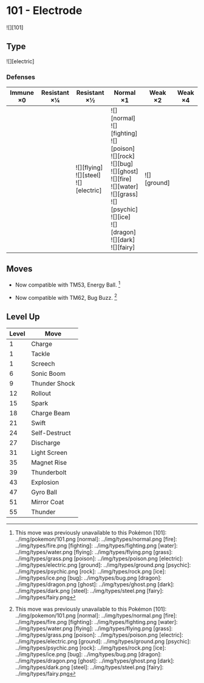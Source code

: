 # 101 - Electrode
![][101]

## Type

![][electric]

### Defenses

Immune ×0 | Resistant ×¼ | Resistant ×½                                   | Normal ×1                                                                                                                                                                                             | Weak ×2         | Weak ×4
---       | ---          | ---                                            | ---                                                                                                                                                                                                   | ---             | ---
&nbsp;    | &nbsp;       | ![][flying]<br>![][steel]<br>![][electric]<br> | ![][normal]<br>![][fighting]<br>![][poison]<br>![][rock]<br>![][bug]<br>![][ghost]<br>![][fire]<br>![][water]<br>![][grass]<br>![][psychic]<br>![][ice]<br>![][dragon]<br>![][dark]<br>![][fairy]<br> | ![][ground]<br> | &nbsp;

## Moves

 - Now compatible with TM53, Energy Ball. [^1]

 - Now compatible with TM62, Bug Buzz. [^1]

## Level Up

Level | Move
---   | ---
1     | Charge
1     | Tackle
1     | Screech
6     | Sonic Boom
9     | Thunder Shock
12    | Rollout
15    | Spark
18    | Charge Beam
21    | Swift
24    | Self-Destruct
27    | Discharge
31    | Light Screen
35    | Magnet Rise
39    | Thunderbolt
43    | Explosion
47    | Gyro Ball
51    | Mirror Coat
55    | Thunder

[^1]: This move was previously unavailable to this Pokémon
[101]: ../img/pokemon/101.png
[normal]: ../img/types/normal.png
[fire]: ../img/types/fire.png
[fighting]: ../img/types/fighting.png
[water]: ../img/types/water.png
[flying]: ../img/types/flying.png
[grass]: ../img/types/grass.png
[poison]: ../img/types/poison.png
[electric]: ../img/types/electric.png
[ground]: ../img/types/ground.png
[psychic]: ../img/types/psychic.png
[rock]: ../img/types/rock.png
[ice]: ../img/types/ice.png
[bug]: ../img/types/bug.png
[dragon]: ../img/types/dragon.png
[ghost]: ../img/types/ghost.png
[dark]: ../img/types/dark.png
[steel]: ../img/types/steel.png
[fairy]: ../img/types/fairy.png

